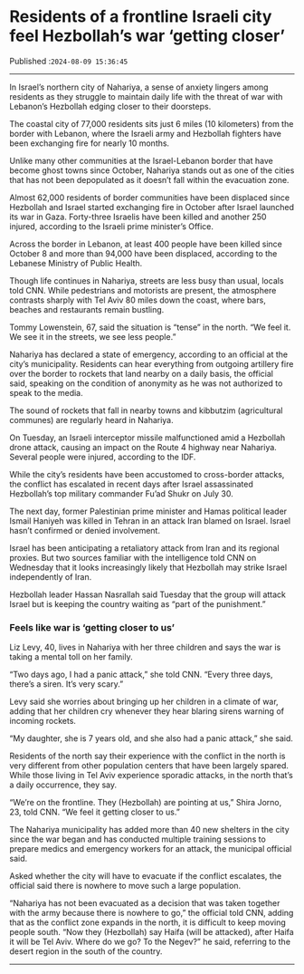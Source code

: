# Residents of a frontline Israeli city feel Hezbollah’s war ‘getting closer’

Published :`2024-08-09 15:36:45`

---

In Israel’s northern city of Nahariya, a sense of anxiety lingers among residents as they struggle to maintain daily life with the threat of war with Lebanon’s Hezbollah edging closer to their doorsteps.

The coastal city of 77,000 residents sits just 6 miles (10 kilometers) from the border with Lebanon, where the Israeli army and Hezbollah fighters have been exchanging fire for nearly 10 months.

Unlike many other communities at the Israel-Lebanon border that have become ghost towns since October, Nahariya stands out as one of the cities that has not been depopulated as it doesn’t fall within the evacuation zone.

Almost 62,000 residents of border communities have been displaced since Hezbollah and Israel started exchanging fire in October after Israel launched its war in Gaza. Forty-three Israelis have been killed and another 250 injured, according to the Israeli prime minister’s Office.

Across the border in Lebanon, at least 400 people have been killed since October 8 and more than 94,000 have been displaced, according to the Lebanese Ministry of Public Health.

Though life continues in Nahariya, streets are less busy than usual, locals told CNN. While pedestrians and motorists are present, the atmosphere contrasts sharply with Tel Aviv 80 miles down the coast, where bars, beaches and restaurants remain bustling.

Tommy Lowenstein, 67, said the situation is “tense” in the north. “We feel it. We see it in the streets, we see less people.”

Nahariya has declared a state of emergency, according to an official at the city’s municipality. Residents can hear everything from outgoing artillery fire over the border to rockets that land nearby on a daily basis, the official said, speaking on the condition of anonymity as he was not authorized to speak to the media.

The sound of rockets that fall in nearby towns and kibbutzim (agricultural communes) are regularly heard in Nahariya.

On Tuesday, an Israeli interceptor missile malfunctioned amid a Hezbollah drone attack, causing an impact on the Route 4 highway near Nahariya. Several people were injured, according to the IDF.

While the city’s residents have been accustomed to cross-border attacks, the conflict has escalated in recent days after Israel assassinated Hezbollah’s top military commander Fu’ad Shukr on July 30.

The next day, former Palestinian prime minister and Hamas political leader Ismail Haniyeh was killed in Tehran in an attack Iran blamed on Israel. Israel hasn’t confirmed or denied involvement.

Israel has been anticipating a retaliatory attack from Iran and its regional proxies. But two sources familiar with the intelligence told CNN on Wednesday that it looks increasingly likely that Hezbollah may strike Israel independently of Iran.

Hezbollah leader Hassan Nasrallah said Tuesday that the group will attack Israel but is keeping the country waiting as “part of the punishment.”

### Feels like war is ‘getting closer to us’

Liz Levy, 40, lives in Nahariya with her three children and says the war is taking a mental toll on her family.

“Two days ago, I had a panic attack,” she told CNN. “Every three days, there’s a siren. It’s very scary.”

Levy said she worries about bringing up her children in a climate of war, adding that her children cry whenever they hear blaring sirens warning of incoming rockets.

“My daughter, she is 7 years old, and she also had a panic attack,” she said.

Residents of the north say their experience with the conflict in the north is very different from other population centers that have been largely spared. While those living in Tel Aviv experience sporadic attacks, in the north that’s a daily occurrence, they say.

“We’re on the frontline. They (Hezbollah) are pointing at us,” Shira Jorno, 23, told CNN. “We feel it getting closer to us.”

The Nahariya municipality has added more than 40 new shelters in the city since the war began and has conducted multiple training sessions to prepare medics and emergency workers for an attack, the municipal official said.

Asked whether the city will have to evacuate if the conflict escalates, the official said there is nowhere to move such a large population.

“Nahariya has not been evacuated as a decision that was taken together with the army because there is nowhere to go,” the official told CNN, adding that as the conflict zone expands in the north, it is difficult to keep moving people south. “Now they (Hezbollah) say Haifa (will be attacked), after Haifa it will be Tel Aviv. Where do we go? To the Negev?” he said, referring to the desert region in the south of the country.

---


